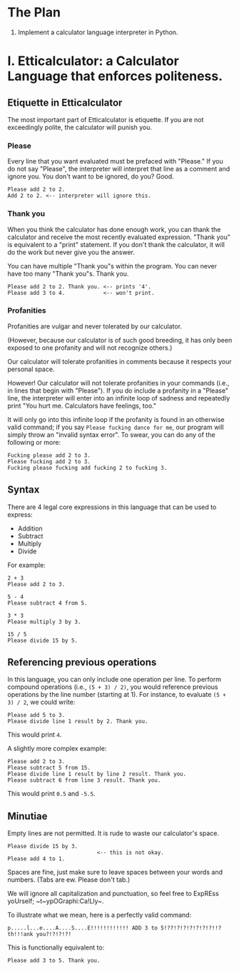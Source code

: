 # The Plan

1. Implement a calculator language interpreter in Python.

# I. Etticalculator: a Calculator Language that enforces politeness.

## Etiquette in Etticalculator
The most important part of Etticalculator is etiquette. If you are not exceedingly polite, the calculator will punish you.

### Please
Every line that you want evaluated must be prefaced with "Please." If you do not say "Please", the interpreter will interpret that line as a comment and ignore you. You don't want to be ignored, do you? Good.

```
Please add 2 to 2.
Add 2 to 2. <-- interpreter will ignore this.
```

### Thank you
When you think the calculator has done enough work, you can thank the calculator and receive the most recently evaluated expression. "Thank you" is equivalent to a "print" statement. If you don't thank the calculator, it will do the work but never give you the answer.

You can have multiple "Thank you"s within the program. You can never have too many "Thank you"s. Thank you.

```
Please add 2 to 2. Thank you. <-- prints '4'.
Please add 3 to 4.            <-- won't print.
```

### Profanities
Profanities are vulgar and never tolerated by our calculator.

(However, because our calculator is of such good breeding, it has only been exposed to one profanity and will not recognize others.)

Our calculator will tolerate profanities in comments because it respects your personal space.

However! Our calculator will not tolerate profanities in your commands (i.e., in lines that begin with "Please"). If you do include a profanity in a "Please" line, the interpreter will enter into an infinite loop of sadness and repeatedly print "You hurt me. Calculators have feelings, too."

It will only go into this infinite loop if the profanity is found in an otherwise valid command; if you say `Please fucking dance for me`, our program will simply throw an "invalid syntax error". To swear, you can do any of the following or more:

```
Fucking please add 2 to 3.
Please fucking add 2 to 3.
Fucking please fucking add fucking 2 to fucking 3.
```

## Syntax

There are 4 legal core expressions in this language that can be used to express:
- Addition
- Subtract
- Multiply
- Divide

For example:
```
2 + 3
Please add 2 to 3.

5 - 4
Please subtract 4 from 5.

3 * 3
Please multiply 3 by 3.

15 / 5
Please divide 15 by 5.
```

## Referencing previous operations

In this language, you can only include one operation per line. To perform compound operations (i.e., `(5 + 3) / 2)`, you would reference previous operations by the line number (starting at 1). For instance, to evaluate `(5 + 3) / 2`, we could write:

```
Please add 5 to 3.
Please divide line 1 result by 2. Thank you.
```
This would print `4`.

A slightly more complex example:
```
Please add 2 to 3.
Please subtract 5 from 15.
Please divide line 1 result by line 2 result. Thank you.
Please subtract 6 from line 3 result. Thank you.
```

This would print `0.5` and `-5.5`.

## Minutiae

Empty lines are not permitted. It is rude to waste our calculator's space.

```
Please divide 15 by 3.
                            <-- this is not okay.
Please add 4 to 1.
```

Spaces are fine, just make sure to leave spaces between your words and numbers. (Tabs are ew. Please don't tab.)

We will ignore all capitalization and punctuation, so feel free to ExpREss yoUrself; ~t~ypOGraphi:Ca!Lly~.

To illustrate what we mean, here is a perfectly valid command:

```
p.....l...e....A....S....E!!!!!!!!!!!! ADD 3 to 5!??!?!?!?!?!?!?!!? th!!!ank you?!?!?!?!
```

This is functionally equivalent to:

```
Please add 3 to 5. Thank you.
```
